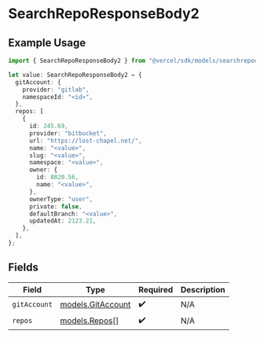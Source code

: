 # SearchRepoResponseBody2

## Example Usage

```typescript
import { SearchRepoResponseBody2 } from "@vercel/sdk/models/searchrepoop.js";

let value: SearchRepoResponseBody2 = {
  gitAccount: {
    provider: "gitlab",
    namespaceId: "<id>",
  },
  repos: [
    {
      id: 245.69,
      provider: "bitbucket",
      url: "https://lost-chapel.net/",
      name: "<value>",
      slug: "<value>",
      namespace: "<value>",
      owner: {
        id: 8820.56,
        name: "<value>",
      },
      ownerType: "user",
      private: false,
      defaultBranch: "<value>",
      updatedAt: 2123.21,
    },
  ],
};
```

## Fields

| Field                                        | Type                                         | Required                                     | Description                                  |
| -------------------------------------------- | -------------------------------------------- | -------------------------------------------- | -------------------------------------------- |
| `gitAccount`                                 | [models.GitAccount](../models/gitaccount.md) | :heavy_check_mark:                           | N/A                                          |
| `repos`                                      | [models.Repos](../models/repos.md)[]         | :heavy_check_mark:                           | N/A                                          |